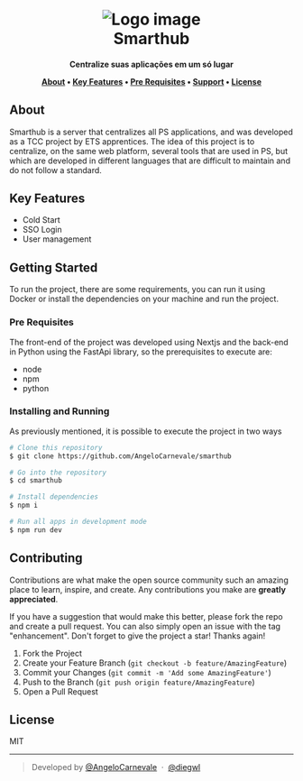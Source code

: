 

<h1 align="center">
  <br>
    <img src="./screenshots/logo.png" alt="Logo image"/> 
  <br>
  Smarthub
  <br>
</h1>

<h4 align="center">Centralize suas aplicações em um só lugar

<p align="center">
  <a href="#about">About</a> •
  <a href="#key-features">Key Features</a> •
  <a href="#prerequisites">Pre Requisites</a> •
  <a href="#support">Support</a> •
  <a href="#license">License</a>
</p>



## About

Smarthub is a server that centralizes all PS applications, and was developed as a TCC project by ETS apprentices. The idea of ​​this project is to centralize, on the same web platform, several tools that are used in PS, but which are developed in different languages ​​that are difficult to maintain and do not follow a standard.

## Key Features

- Cold Start
- SSO Login
- User management

## Getting Started

To run the project, there are some requirements, you can run it using Docker or install the dependencies on your machine and run the project.

### Pre Requisites

The front-end of the project was developed using Nextjs and the back-end in Python using the FastApi library, so the prerequisites to execute are:

- node
- npm 
- python


### Installing and Running


As previously mentioned, it is possible to execute the project in two ways

```bash
# Clone this repository
$ git clone https://github.com/AngeloCarnevale/smarthub

# Go into the repository
$ cd smarthub

# Install dependencies
$ npm i

# Run all apps in development mode
$ npm run dev
```

## Contributing

Contributions are what make the open source community such an amazing place to learn, inspire, and create. Any contributions you make are **greatly appreciated**.

If you have a suggestion that would make this better, please fork the repo and create a pull request. You can also simply open an issue with the tag "enhancement".
Don't forget to give the project a star! Thanks again!

1. Fork the Project
2. Create your Feature Branch (`git checkout -b feature/AmazingFeature`)
3. Commit your Changes (`git commit -m 'Add some AmazingFeature'`)
4. Push to the Branch (`git push origin feature/AmazingFeature`)
5. Open a Pull Request


## License

MIT

---

> Developed by [@AngeloCarnevale](https://github.com/AngeloCarnevale) &nbsp;&middot;&nbsp; [@diegwl](https://github.com/diegwl) 